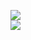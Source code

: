 [![](https://img.shields.io/badge/Made%20With-Github%20Spray-lightgrey.svg?style=for-the-badge&logo=github)](https://github.com/Annihil/github-spray#6490)  
[![](https://i.imgur.com/2DrTn0Z.gif)](https://github.com/Annihil/github-spray)